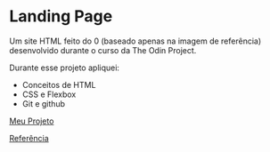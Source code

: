 # Landing Page

Um site HTML feito do 0 (baseado apenas na imagem de referência) desenvolvido durante o curso da The Odin Project.

Durante esse projeto apliquei:
- Conceitos de HTML
- CSS e Flexbox
- Git e github

[Meu Projeto](https://void-pedro.github.io/odin-landing-page/)

[Referência](https://www.theodinproject.com/lessons/foundations-landing-page)

